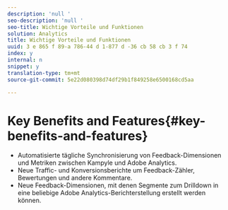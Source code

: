 ```yaml
---
description: 'null '
seo-description: 'null '
seo-title: Wichtige Vorteile und Funktionen
solution: Analytics
title: Wichtige Vorteile und Funktionen
uuid: 3 e 865 f 89-a 786-44 d 1-877 d -36 cb 58 cb 3 f 74
index: y
internal: n
snippet: y
translation-type: tm+mt
source-git-commit: 5e22d080398d74df29b1f849258e6500168cd5aa

---
```



# Key Benefits and Features{#key-benefits-and-features}

* Automatisierte tägliche Synchronisierung von Feedback-Dimensionen und Metriken zwischen Kampyle und Adobe Analytics.
* Neue Traffic- und Konversionsberichte um Feedback-Zähler, Bewertungen und andere Kommentare.
* Neue Feedback-Dimensionen, mit denen Segmente zum Drilldown in eine beliebige Adobe Analytics-Berichterstellung erstellt werden können.

